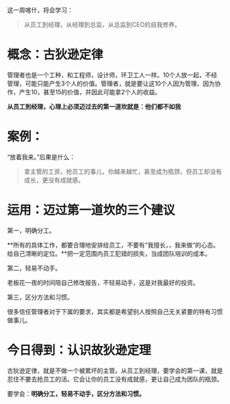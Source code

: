 这一周喀什，将会学习：
> 从员工到经理，从经理到总监，从总监到CEO的自我修养。

# 概念：古狄逊定律

管理者也是一个工种，和工程师，设计师，环卫工人一样。10个人放一起，不经管理，可能只能产生3个人的价值。管理者，就是要让这10个人因为管理、因为协作，产生10，甚至15的价值，并因此可能拿2个人的收益。

**从员工到经理，心理上必须迈过去的第一道坎就是：他们都不如我**

# 案例：

“放着我来。”后果是什么：
> 拿主管的工资，抢员工的事儿，你越来越忙，甚至成为瓶颈，但员工却没有成长，更没有成就感。

# 运用：迈过第一道坎的三个建议

第一，明确分工。

**所有的具体工作，都要合理地安排给员工，不要有“我擅长，，我来做”的心态。给自己清晰的定位。**把一定范围内员工犯错的损失，当成团队培训的成本。

第二，轻易不动手。

老板花一夜的时间陪自己修改报告，不轻易动手，这是对我最好的投资。

第三，区分方法和习惯。

很多信任管理者对于下属的要求，其实都是希望别人按照自己无关紧要的特有习惯做事儿。

# 今日得到：认识故狄逊定理

古狄逊定律，就是不做一个被累坏的主管。从员工到经理，要学会的第一课，就是忍住不要去抢员工的活。它会让你的员工没有成就感，更让自己成为团队的瓶颈。

要学会：**明确分工，轻易不动手，区分方法和习惯。**





